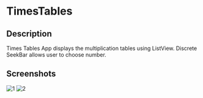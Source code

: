 # TimesTables
 ## Description
 Times Tables App displays the multiplication tables using ListView. Discrete SeekBar allows user to choose number.
## Screenshots
![1](https://github.com/khrystyna2210/timesTables/assets/34044397/a704c51c-c719-4e89-981a-cb7364ced3d2)
![2](https://github.com/khrystyna2210/timesTables/assets/34044397/93dc292b-1150-4e1e-b5f9-8064262a0b47)

